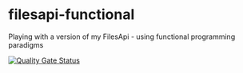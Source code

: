 # filesapi-functional
Playing with a version of my FilesApi - using functional programming paradigms 

[![Quality Gate Status](https://sonarcloud.io/api/project_badges/measure?project=jbarden_filesapi-functional&metric=alert_status)](https://sonarcloud.io/summary/new_code?id=jbarden_filesapi-functional)